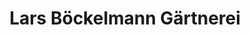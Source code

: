 ---
title: "Lars Böckelmann Gärtnerei"
url: /tiste/lars-boeckelmann-gaertnerei/
shop: Garten-Center
---